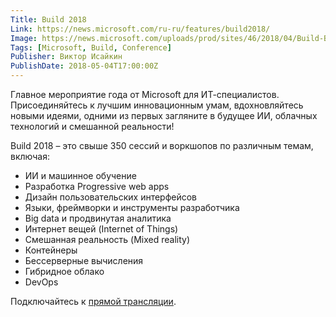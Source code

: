 ```yaml
---
Title: Build 2018
Link: https://news.microsoft.com/ru-ru/features/build2018/
Image: https://news.microsoft.com/uploads/prod/sites/46/2018/04/Build-Banner-TW-Satya-1000x560.png
Tags: [Microsoft, Build, Conference]
Publisher: Виктор Исайкин
PublishDate: 2018-05-04T17:00:00Z
---
```

Главное мероприятие года от Microsoft для ИТ-специалистов. Присоединяйтесь к лучшим инновационным умам, вдохновляйтесь новыми идеями, одними из первых загляните в будущее ИИ, облачных технологий и смешанной реальности!

Build 2018 – это свыше 350 сессий и воркшопов по различным темам, включая:

- ИИ и машинное обучение
- Разработка Progressive web apps
- Дизайн пользовательских интерфейсов
- Языки, фреймворки и инструменты разработчика
- Big data и продвинутая аналитика
- Интернет вещей (Internet of Things)
- Смешанная реальность (Mixed reality)
- Контейнеры
- Бессерверные вычисления
- Гибридное облако
- DevOps

Подключайтесь к [прямой трансляции](https://www.youtube.com/watch?v=YMsYZCsBLjA).
